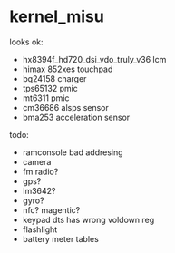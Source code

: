 # kernel_misu
looks ok:
+ hx8394f_hd720_dsi_vdo_truly_v36 lcm
+ himax 852xes touchpad
+ bq24158 charger
+ tps65132 pmic
+ mt6311 pmic
+ cm36686 alsps sensor
+ bma253 acceleration sensor

todo:
- ramconsole bad addresing
- camera
- fm radio?
- gps?
- lm3642?
- gyro?
- nfc? magentic?
- keypad dts has wrong voldown reg
- flashlight
- battery meter tables
